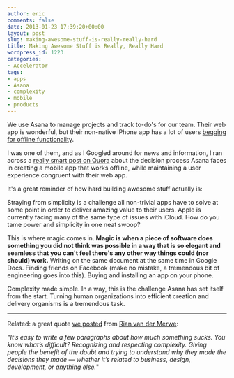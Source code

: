 ```yaml
---
author: eric
comments: false
date: 2013-01-23 17:39:20+00:00
layout: post
slug: making-awesome-stuff-is-really-really-hard
title: Making Awesome Stuff is Really, Really Hard
wordpress_id: 1223
categories:
- Accelerator
tags:
- apps
- Asana
- complexity
- mobile
- products
---
```


We use Asana to manage projects and track to-do's for our team. Their web app is wonderful, but their non-native iPhone app has a lot of users [begging for offline functionality](http://blog.asana.com/2012/09/our-iphone-app-levels-up/). 

I was one of them, and as I Googled around for news and information, I ran across a [really smart post on Quora](http://www.quora.com/Asana/Why-is-it-taking-months-for-Asana-to-deliver-a-native-mobile-app-with-offline-support) about the decision process Asana faces in creating a mobile app that works offline, while maintaining a user experience congruent with their web app. 

It's a great reminder of how hard building awesome stuff actually is:  



> 
Straying from simplicity is a challenge all non-trivial apps have to solve at some point in order to deliver amazing value to their users. Apple is currently facing many of the same type of issues with iCloud. How do you tame power and simplicity in one neat swoop?

This is where magic comes in. **Magic is when a piece of software does something you did not think was possible in a way that is so elegant and seamless that you can't feel there's any other way things could (nor should) work.** Writing on the same document at the same time in Google Docs. Finding friends on Facebook (make no mistake, a tremendous bit of engineering goes into this). Buying and installing an app on your phone.

Complexity made simple. In a way, this is the challenge Asana has set itself from the start. Turning human organizations into efficient creation and delivery organisms is a tremendous task.






* * *



Related: a great quote [we posted](http://blog.theironyard.com/2012/12/lazy-friday-links-vol-2/) from [Rian van der Merwe](http://www.elezea.com/2012/12/maybe-it-doesnt-suck/): 

"_It’s easy to write a few paragraphs about how much something sucks. You know what’s difficult? Recognizing and respecting complexity. Giving people the benefit of the doubt and trying to understand why they made the decisions they made — whether it’s related to business, design, development, or anything else._"

